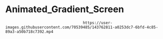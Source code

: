 # Animated_Gradient_Screen
                                      https://user-images.githubusercontent.com/70539485/143762811-a0253dc7-6bfd-4c85-89a3-a50b718c7392.mp4
